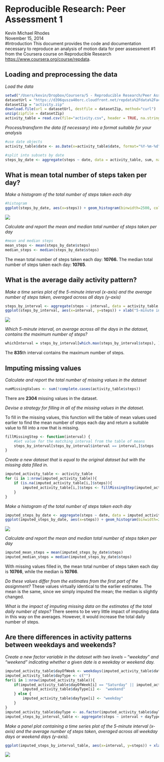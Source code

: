 # Reproducible Research: Peer Assessment 1
Kevin Michael Rhodes  
November 15, 2014  
#Introduction
This document provides the code and documentation necessary to reproduce an analysis of motion data for peer assessment #1 from the Coursera course on Reproducible Research <https://www.coursera.org/course/repdata>.



## Loading and preprocessing the data

*Load the data*

```r
setwd("/Users/kevin/Dropbox/Coursera/5 - Reproducible Research/Peer Assessment 1/RepData_PeerAssessment1/Data")
datasetUrl = "https://d396qusza40orc.cloudfront.net/repdata%2Fdata%2Factivity.zip"
datasetZip = "activity.zip"
download.file(url = datasetUrl, destfile = datasetZip, method="curl")
unzip(zipfile = datasetZip)
activity_table = read.csv(file="activity.csv", header = TRUE, na.strings="NA", sep=",")
```

*Process/transform the data (if necessary) into a format suitable for your analysis*

```r
#use date objects
activity_table$date <- as.Date(x=activity_table$date, format="%Y-%m-%d")

#split into subsets by date
steps_by_date <- aggregate(steps ~ date, data = activity_table, sum, na.rm = TRUE)
```

## What is mean total number of steps taken per day?

*Make a histogram of the total number of steps taken each day*

```r
#histogram
ggplot(steps_by_date, aes(x=steps)) + geom_histogram(binwidth=2500, colour="black", fill="white") + ggtitle("Steps taken per day")
```

![](./PA1_template_files/figure-html/unnamed-chunk-4-1.png) 

*Calculate and report the mean and median total number of steps taken per day*

```r
#mean and median steps
mean_steps <- mean(steps_by_date$steps)
median_steps <- median(steps_by_date$steps)
```

The mean total number of steps taken each day: **10766.**  The median total number of steps taken each day: **10765**.  

## What is the average daily activity pattern?
*Make a time series plot of the 5-minute interval (x-axis) and the average number of steps taken, averaged across all days (y-axis)*

```r
steps_by_interval <- aggregate(steps ~ interval, data = activity_table, mean, na.rm = TRUE)
ggplot(steps_by_interval, aes(x=interval, y=steps)) + xlab("5-minute interval") + ylab("Mean number of steps taken, across all days") + geom_line() + ggtitle("Steps per interval")
```

![](./PA1_template_files/figure-html/unnamed-chunk-6-1.png) 

*Which 5-minute interval, on average across all the days in the dataset, contains the maximum number of steps?*

```r
whichInterval = steps_by_interval[which.max(steps_by_interval$steps), ]$interval
```

The **835**th interval contains the maximum number of steps.

## Imputing missing values
*Calculate and report the total number of missing values in the dataset*

```r
numMissingValues <- sum(!complete.cases(activity_table$steps))
```

There are **2304** missing values in the dataset.

*Devise a strategy for filling in all of the missing values in the dataset.*

To fill in the missing values, this function will the table of mean values used earlier to find the mean number of steps each day and return a suitable value to fill into a row that is missing.

```r
fillMissingStep <- function(interval) {
    #Get value for the matching interval from the table of means
    steps_by_interval[steps_by_interval$interval == interval,]$steps
}
```

*Create a new dataset that is equal to the original dataset but with the missing data filled in.*

```r
imputed_activity_table <- activity_table
for (i in 1:nrow(imputed_activity_table)){
    if (is.na(imputed_activity_table[i,]$steps)){
        imputed_activity_table[i,]$steps <- fillMissingStep(imputed_activity_table[i, ]$interval)
    }
}
```

*Make a histogram of the total number of steps taken each day*

```r
imputed_steps_by_date <- aggregate(steps ~ date, data = imputed_activity_table, sum, na.rm = TRUE)
ggplot(imputed_steps_by_date, aes(x=steps)) + geom_histogram(binwidth=2500, colour="black", fill="white")
```

![](./PA1_template_files/figure-html/unnamed-chunk-11-1.png) 

*Calculate and report the mean and median total number of steps taken per day*

```r
imputed_mean_steps = mean(imputed_steps_by_date$steps)
imputed_median_steps = median(imputed_steps_by_date$steps)
```

With missing values filled in, the mean total number of steps taken each day is **10766**, while the median is **10766**.

*Do these values differ from the estimates from the first part of the assignment?*
These values virtually identical to the earlier estimates. The mean is the same, since we simply imputed the mean; the median is slightly changed.

*What is the impact of imputing missing data on the estimates of the total daily number of steps?*
There seems to be very little impact of imputing data in this way on the averages. However, it would increase the total daily number of steps.

## Are there differences in activity patterns between weekdays and weekends?

*Create a new factor variable in the dataset with two levels – “weekday” and “weekend” indicating whether a given date is a weekday or weekend day.*

```r
imputed_activity_table$dayOfWeek <- weekdays(imputed_activity_table$date)
imputed_activity_table$dayType <- c("")
for(i in 1:nrow(imputed_activity_table)){
    if(imputed_activity_table$dayOfWeek[i] == "Saturday" || imputed_activity_table$dayOfWeek[i] == "Sunday"){
        imputed_activity_table$dayType[i] <-  "weekend"
    } else {
        imputed_activity_table$dayType[i] <- "weekday"
    }
}
imputed_activity_table$dayType <- as.factor(imputed_activity_table$dayType)
imputed_steps_by_interval_table <- aggregate(steps ~ interval + dayType, data = imputed_activity_table, mean)
```

*Make a panel plot containing a time series plot of the 5-minute interval (x-axis) and the average number of steps taken, averaged across all weekday days or weekend days (y-axis).*


```r
ggplot(imputed_steps_by_interval_table, aes(x=interval, y=steps)) + xlab("5-minute interval") + ylab("Mean number of steps taken, across all days") + geom_line() + facet_grid(dayType ~ .) + ggtitle("Steps per interval, by weekday/weekend day")
```

![](./PA1_template_files/figure-html/unnamed-chunk-14-1.png) 
